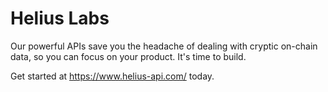 # Helius Labs

Our powerful APIs save you the headache of dealing with cryptic on-chain data, so you can focus on your product. It's time to build. 

Get started at https://www.helius-api.com/ today.
